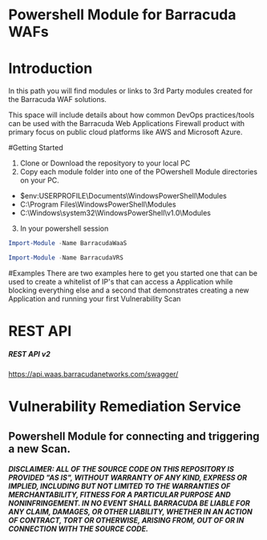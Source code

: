 # Powershell Module for Barracuda WAFs

# Introduction

In this path you will find modules or links to 3rd Party modules created for the Barracuda WAF solutions. 

This space will include details about how common DevOps practices/tools can be used with the Barracuda Web Applications Firewall product with primary focus on public cloud platforms like AWS and Microsoft Azure.

#Getting Started
1. Clone or Download the reposityory to your local PC
2. Copy each module folder into one of the POwershell Module directories on your PC. 

  * $env:USERPROFILE\Documents\WindowsPowerShell\Modules
  * C:\Program Files\WindowsPowerShell\Modules
  * C:\Windows\system32\WindowsPowerShell\v1.0\Modules

3. In your powershell session 
```powershell
Import-Module -Name BarracudaWaaS
```

```powershell
Import-Module -Name BarracudaVRS
```

#Examples
There are two examples here to get you started one that can be used to create a whitelist of IP's that can access a Application while blocking everything else and a second that demonstrates creating a new Application and running your first Vulnerability Scan

# REST API
##### REST API v2
https://api.waas.barracudanetworks.com/swagger/

# Vulnerability Remediation Service
## Powershell Module for connecting and triggering a new Scan.


##### DISCLAIMER: ALL OF THE SOURCE CODE ON THIS REPOSITORY IS PROVIDED "AS IS", WITHOUT WARRANTY OF ANY KIND, EXPRESS OR IMPLIED, INCLUDING BUT NOT LIMITED TO THE WARRANTIES OF MERCHANTABILITY, FITNESS FOR A PARTICULAR PURPOSE AND NONINFRINGEMENT. IN NO EVENT SHALL BARRACUDA BE LIABLE FOR ANY CLAIM, DAMAGES, OR OTHER LIABILITY, WHETHER IN AN ACTION OF CONTRACT, TORT OR OTHERWISE, ARISING FROM, OUT OF OR IN CONNECTION WITH THE SOURCE CODE. #####

